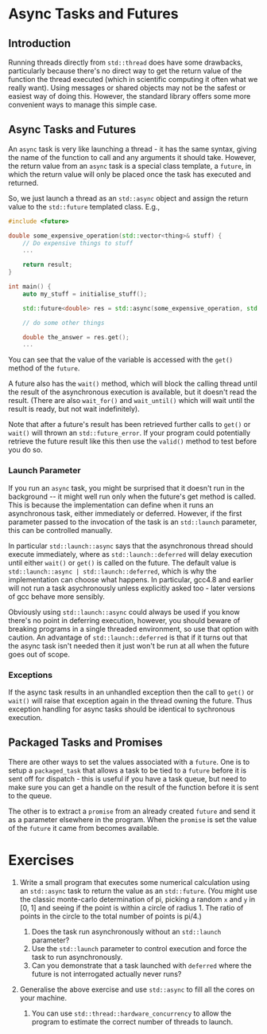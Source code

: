 # Async Tasks and Futures

## Introduction

Running threads directly from `std::thread` does have some drawbacks, particularly because there's no direct way to get the return value of the function the thread executed (which in scientific computing it often what we really want). Using messages or shared objects may not be the safest or easiest way of doing this. However, the standard library offers some more convenient ways to manage this simple case.

## Async Tasks and Futures 

An `async` task is very like launching a thread - it has the same syntax, giving the name of the function to call and any arguments it should take. However, the return value from an `async` task is a special class template, a `future`, in which the return value will
only be placed once the task has executed and returned.

So, we just launch a thread as an `std::async` object and assign the return value to the `std::future` templated class. E.g.,

```cpp
#include <future>

double some_expensive_operation(std::vector<thing>& stuff) {
    // Do expensive things to stuff
    ...

    return result;
}

int main() {
	auto my_stuff = initialise_stuff();

    std::future<double> res = std::async(some_expensive_operation, std::ref(my_stuff));

    // do some other things

    double the_answer = res.get();
    ...
```

You can see that the value of the variable is accessed with the `get()` method of the `future`.

A future also has the `wait()` method, which will block the calling thread until the result of the asynchronous execution is available, but it doesn't read the result. (There are also `wait_for()` and `wait_until()` which will wait until the result is ready, but not wait indefinitely).

Note that after a future's result has been retrieved further calls to `get()` or `wait()` will thrown an `std::future_error`. If your program could potentially retrieve the future result like this then use the `valid()` method to test before you do so.

### Launch Parameter

If you run an `async` task, you might be surprised that it doesn't run in the background -- it might well run only when the future's get method is called. This is because the implementation can define when it runs an asynchronous task, either immediately or deferred. However, if the first parameter passed to the invocation of the task is an `std::launch` parameter, this can be controlled manually.

In particular `std::launch::async` says that the asynchronous thread should execute immediately, where as `std::launch::deferred` will delay execution until either `wait()` or `get()` is called on the future. The default value is `std::launch::async | std::launch::deferred`, which is why the implementation can choose what happens. In particular, gcc4.8 and earlier will not run a task asychronously unless explicitly asked too - later versions of gcc behave more sensibly.

Obviously using `std::launch::async` could always be used if you know there's no point in deferring execution, however, you should beware of breaking programs in a single threaded environment, so use that option with caution. An advantage of `std::launch::deferred` is that if it turns out that the async task isn't needed then it just won't be run at all when the future goes out of scope.

### Exceptions

If the async task results in an unhandled exception then the call to `get()` or `wait()` will raise that exception again in the thread owning the future. Thus exception handling for async tasks should be identical to sychronous execution.

## Packaged Tasks and Promises

There are other ways to set the values associated with a `future`. One is to setup a `packaged_task` that allows a task to be tied to a `future` before it is sent off for dispatch - this is useful if you have a task queue, but need to make sure you can get a handle on the result of the function before it is sent to the queue.

The other is to extract a `promise` from an already created `future` and send it as a parameter elsewhere in the program. When the `promise` is set the value of the `future` it came from becomes available.

# Exercises

1. Write a small program that executes some numerical calculation using an `std::async` task to return the value as an `std::future`. (You might use the classic monte-carlo determination of pi, picking a random `x` and `y` in [0, 1] and seeing if the point is within a circle of radius 1. The ratio of points in the circle to the total number of points is pi/4.)
    1. Does the task run asynchronously without an `std::launch` parameter?
    2. Use the `std::launch` parameter to control execution and force the task to run asynchronously.
    3. Can you demonstrate that a task launched with `deferred` where the future is not interrogated actually never runs?

2. Generalise the above exercise and use `std::async` to fill all the cores on your machine.
    1. You can use `std::thread::hardware_concurrency` to allow the program to estimate the correct number of threads to launch.
